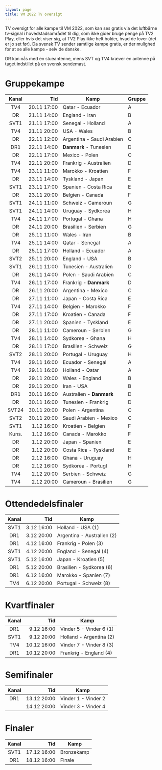 ```yaml
---
layout: page
title: VM 2022 TV oversigt
---
```


TV oversigt for alle kampe til VM 2022, som kan ses gratis via det luftbårne tv-signal i hovedstadsområdet til dig, som ikke gider bruge penge på TV2 Play, eller hvis det viser sig, at TV2 Play ikke helt holder, hvad de lover (det er jo set før). Da svensk TV sender samtlige kampe gratis, er der mulighed for at se alle kampe - selv de danske.

DR kan nås med en stueantenne, mens SVT og TV4 kræver en antenne på taget indstillet på en svensk sendemast.

# Gruppekampe

| Kanal | Tid         | Kamp                      | Gruppe |
|:-----:|------------:|---------------------------|--------|
| TV4   | 20.11 17:00 | Qatar - Ecuador           | A
| DR    | 21.11 14:00 | England - Iran            | B
| SVT1  | 21.11 17:00 | Senegal - Holland         | A
| TV4   | 21.11 20:00 | USA - Wales               | B
| DR    | 22.11 12:00 | Argentina - Saudi Arabien | C
| DR1   | 22.11 14:00 | **Danmark** - Tunesien    | D
| DR    | 22.11 17:00 | Mexico - Polen            | C
| TV4   | 22.11 20:00 | Frankrig - Australien     | D
| TV4   | 23.11 11:00 | Marokko - Kroatien        | F
| DR    | 23.11 14:00 | Tyskland - Japan          | E
| SVT1  | 23.11 17:00 | Spanien - Costa Rica      | E
| DR    | 23.11 20:00 | Belgien - Canada          | F
| SVT1  | 24.11 11:00 | Schweiz - Cameroun        | G
| SVT1  | 24.11 14:00 | Uruguay - Sydkorea        | H
| TV4   | 24.11 17:00 | Portugal - Ghana          | H
| DR    | 24.11 20:00 | Brasilien - Serbien       | G
| DR    | 25.11 11:00 | Wales - Iran              | B
| TV4   | 25.11 14:00 | Qatar - Senegal           | A
| DR    | 25.11 17:00 | Holland - Ecuador         | A
| SVT2  | 25.11 20:00 | England - USA             | B
| SVT1  | 26.11 11:00 | Tunesien - Australien     | D
| DR    | 26.11 14:00 | Polen - Saudi Arabien     | C
| TV4   | 26.11 17:00 | Frankrig - **Danmark**    | D
| DR    | 26.11 20:00 | Argentina - Mexico        | C
| DR    | 27.11 11:00 | Japan - Costa Rica        | E
| TV4   | 27.11 14:00 | Belgien - Marokko         | F
| DR    | 27.11 17:00 | Kroatien - Canada         | F
| DR    | 27.11 20:00 | Spanien - Tyskland        | E
| DR    | 28.11 11:00 | Cameroun - Serbien        | G
| TV4   | 28.11 14:00 | Sydkorea - Ghana          | H
| DR    | 28.11 17:00 | Brasilien - Schweiz       | G
| SVT2  | 28.11 20:00 | Portugal - Uruguay        | H
| TV4   | 29.11 16:00 | Ecuador - Senegal         | A
| TV4   | 29.11 16:00 | Holland - Qatar           | A
| DR    | 29.11 20:00 | Wales - England           | B
| DR    | 29.11 20:00 | Iran - USA                | B
| DR1   | 30.11 16:00 | Australien - **Danmark**  | D
| DR    | 30.11 16:00 | Tunesien - Frankrig       | D
| SVT24 | 30.11 20:00 | Polen - Argentina         | C
| SVT2  | 30.11 20:00 | Saudi Arabien - Mexico    | C
| SVT1  |  1.12 16:00 | Kroatien - Belgien        | F
| Kuns. |  1.12 16:00 | Canada - Marokko          | F
| DR    |  1.12 20:00 | Japan - Spanien           | E
| DR    |  1.12 20:00 | Costa Rica - Tyskland     | E
| DR    |  2.12 16:00 | Ghana - Uruguay           | H
| DR    |  2.12 16:00 | Sydkorea - Portugl        | H
| TV4   |  2.12 20:00 | Serbien - Schweiz         | G
| TV4   |  2.12 20:00 | Cameroun - Brasilien      | G

# Ottendedelsfinaler

| Kanal | Tid        | Kamp                       |
|:-----:|-----------:|----------------------------|
| SVT1  | 3.12 16:00 | Holland - USA (1)
| DR1   | 3.12 20:00 | Argentina - Australien (2)
| DR1   | 4.12 16:00 | Frankrig - Polen (3)
| SVT1  | 4.12 20:00 | England - Senegal (4)
| SVT1  | 5.12 16:00 | Japan - Kroatien (5)
| DR1   | 5.12 20:00 | Brasilien - Sydkorea (6)
| DR1   | 6.12 16:00 | Marokko - Spanien (7)
| TV4   | 6.12 20:00 | Portugal - Schweiz (8)

# Kvartfinaler

| Kanal | Tid         | Kamp                    |
|:-----:|------------:|-------------------------|
| DR1   |  9.12 16:00 | Vinder 5 - Vinder 6 (1)
| SVT1  |  9.12 20:00 | Holland - Argentina (2)
| TV4   | 10.12 16:00 | Vinder 7 - Vinder 8 (3)
| DR1   | 10.12 20:00 | Frankrig - England (4)

# Semifinaler

| Kanal | Tid         | Kamp                |
|:-----:|------------:|---------------------|
| DR1   | 13.12 20:00 | Vinder 1 - Vinder 2
|       | 14.12 20:00 | Vinder 3 - Vinder 4

# Finaler

| Kanal | Tid         | Kamp                |
|:-----:|------------:|---------------------|
| SVT1  | 17.12 16:00 | Bronzekamp
| DR1   | 18.12 16:00 | Finale
